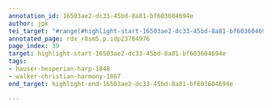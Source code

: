 ```yaml
---
annotation_id: 16503ae2-dc33-45bd-8a81-bf603604694e
author: jpk
tei_target: "#range(#highlight-start-16503ae2-dc33-45bd-8a81-bf603604694e, #highlight-end-16503ae2-dc33-45bd-8a81-bf603604694e)"
annotated_page: rdx_r8sm5.p.idp23784976
page_index: 39
target: highlight-start-16503ae2-dc33-45bd-8a81-bf603604694e
tags:
- hauser-hesperian-harp-1848
- walker-christian-harmony-1867
end_target: highlight-end-16503ae2-dc33-45bd-8a81-bf603604694e

---
```

